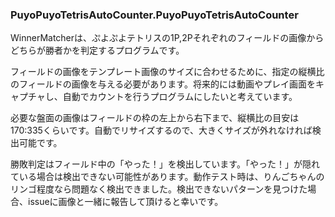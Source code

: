 ### PuyoPuyoTetrisAutoCounter.PuyoPuyoTetrisAutoCounter
WinnerMatcherは、ぷよぷよテトリスの1P,2Pそれぞれのフィールドの画像からどちらが勝者かを判定するプログラムです。

フィールドの画像をテンプレート画像のサイズに合わせるために、指定の縦横比のフィールドの画像を与える必要があります。将来的には動画やプレイ画面をキャプチャし、自動でカウントを行うプログラムにしたいと考えています。

必要な盤面の画像はフィールドの枠の左上から右下まで、縦横比の目安は170:335くらいです。自動でリサイズするので、大きくサイズが外れなければ検出可能です。

勝敗判定はフィールド中の「やった！」を検出しています。「やった！」が隠れている場合は検出できない可能性があります。動作テスト時は、りんごちゃんのリンゴ程度なら問題なく検出できました。検出できないパターンを見つけた場合、issueに画像と一緒に報告して頂けると幸いです。

